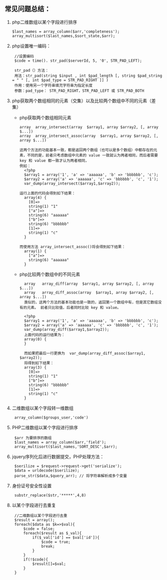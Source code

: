 ## 常见问题总结：

1. php二维数组以某个字段进行排序
    
       $last_names = array_column($arr,'completeness');
       array_multisort($last_names,$sort_state,$arr);

2. php设置唯一编码：

        //设置编码
        $code = time(). str_pad($serverId, 5, '0', STR_PAD_LEFT);
        
        str_pad（）方法：
        用法：str_pad(string $input , int $pad_length [, string $pad_string = " " [, int $pad_type = STR_PAD_RIGHT ]] ) 
        作用：使用另一个字符串填充字符串为指定长度
        参数：pad_type： STR_PAD_RIGHT，STR_PAD_LEFT 或 STR_PAD_BOTH

3. php获取两个数组相同的元素（交集）以及比较两个数组中不同的元素（差集）

    - php获取两个数组相同元素
        
          array  array_intersect(array  $array1, array $array2, [, array $...])    
          array  array_intersect_assoc(array  $array1, array $array2, [, array $...])  
          
          这两个方法的功能基本一致，都是返回两个数组（也可以是多个数组）中都存在的元素，不同的是，前者只考虑数组中元素的 value 一致就认为两者相同，而后者需要 key 和 value 都一致才认为两者相同，
          例如：
            <?php
            $array1 = array('1', 'a' => 'aaaaaa', 'b' => 'bbbbbb', 'c');
            $array2 = array('a' => 'aaaaaa', 'c' => 'bbbbbb', 'c', '1');
            var_dump(array_intersect($array1,$array2));
            
          运行上面的代码会得到如下结果：
            array(4) {
              [0]=>
              string(1) "1"
              ["a"]=>
              string(6) "aaaaaa"
              ["b"]=>
              string(6) "bbbbbb"
              [1]=>
              string(1) "c"
            }
            
          而使用方法 array_intersect_assoc()将会得到如下结果：
            array(1) {
              ["a"]=>
              string(6) "aaaaaa"
            }
    - php比较两个数组中的不同元素
            
            array   array_diff(array  $array1, array $array2, [, array $...])
            array   array_diff_assoc(array  $array1, array $array2, [, array $...])
            类似的，这两个方法的基本功能也是一致的，返回第一个数组中有，但是其它数组没有的元素。 前者只比较值，后者同时比较 key 和 value。　
            
            <?php
            $array1 = array('1', 'a' => 'aaaaaa', 'b' => 'bbbbbb', 'c');
            $array2 = array('a' => 'aaaaaa', 'c' => 'bbbbbb', 'c', '1');
            var_dump(array_diff($array1,$array2));
            上面代码的运行结果为：
            array(0) {
            }
            
            而如果把最后一行更换为  var_dump(array_diff_assoc($array1, $array2));   
            将得到如下结果：
            array(3) {
              [0]=>
              string(1) "1"
              ["b"]=>
              string(6) "bbbbbb"
              [1]=>
              string(1) "c"
            }

4. 二维数组以某个字段转一维数组
    
        array_column($groups_user,'code')

5. PHP二维数组以某个字段进行排序

        $arr 为要排序的数组
        $last_names = array_column($arr,'field');
        array_multisort($last_names,'SORT_DESC',$arr);

6. jquery序列化后进行数据提交，PHP处理方法：

        $serilize = $request->request->get('serialize');
        $data = urldecode($serilize);
        parse_str($data,$query_arr); // 将字符串解析成多个变量

7. 身份证号安全性设置

        substr_replace($str,'*****',4,8)

8. 以某个字段进行去重复
        
        //二维数组以某个字段进行去重
        $result = array();
        foreach($data as $k=>$val){
            $code = false;
            foreach($result as $_val){
                if($_val['id'] == $val['id']){
                    $code = true;
                    break;
                }
            }
            if(!$code){
                $result[]=$val;
            }
        }
